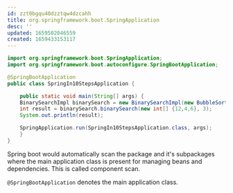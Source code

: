 ```yaml
---
id: zzt0bgqu40dzztqw4dzcahh
title: org.springframework.boot.SpringApplication
desc: ''
updated: 1659502046559
created: 1659433153117
---
```


```java
import org.springframework.boot.SpringApplication;
import org.springframework.boot.autoconfigure.SpringBootApplication;

@SpringBootApplication
public class SpringIn10StepsApplication {

    public static void main(String[] args) {
    BinarySearchImpl binarySearch = new BinarySearchImpl(new BubbleSortAlgorithm());
    int result = binarySearch.binarySearch(new int[] {12,4,6}, 3);
    System.out.println(result);

    SpringApplication.run(SpringIn10StepsApplication.class, args);
    }
}
```

Spring boot would automatically scan the package and it's subpackages where the main application class is present for managing beans and dependencies. This is called component scan.

`@SpringBootApplication` denotes the main application class.
